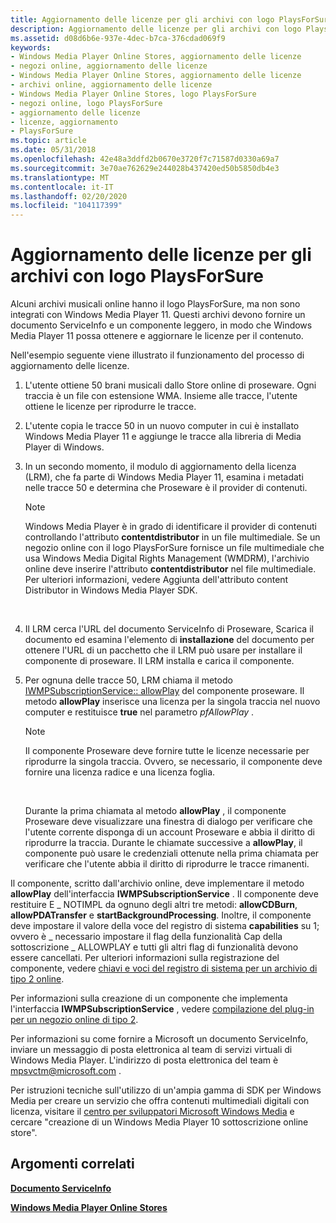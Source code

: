 ```yaml
---
title: Aggiornamento delle licenze per gli archivi con logo PlaysForSure
description: Aggiornamento delle licenze per gli archivi con logo PlaysForSure
ms.assetid: d08d6b6e-937e-4dec-b7ca-376cdad069f9
keywords:
- Windows Media Player Online Stores, aggiornamento delle licenze
- negozi online, aggiornamento delle licenze
- Windows Media Player Online Stores, aggiornamento delle licenze
- archivi online, aggiornamento delle licenze
- Windows Media Player Online Stores, logo PlaysForSure
- negozi online, logo PlaysForSure
- aggiornamento delle licenze
- licenze, aggiornamento
- PlaysForSure
ms.topic: article
ms.date: 05/31/2018
ms.openlocfilehash: 42e48a3ddfd2b0670e3720f7c71587d0330a69a7
ms.sourcegitcommit: 3e70ae762629e244028b437420ed50b5850db4e3
ms.translationtype: MT
ms.contentlocale: it-IT
ms.lasthandoff: 02/20/2020
ms.locfileid: "104117399"
---
```

# <a name="refreshing-licenses-for-stores-that-have-the-playsforsure-logo"></a>Aggiornamento delle licenze per gli archivi con logo PlaysForSure

Alcuni archivi musicali online hanno il logo PlaysForSure, ma non sono integrati con Windows Media Player 11. Questi archivi devono fornire un documento ServiceInfo e un componente leggero, in modo che Windows Media Player 11 possa ottenere e aggiornare le licenze per il contenuto.

Nell'esempio seguente viene illustrato il funzionamento del processo di aggiornamento delle licenze.

1.  L'utente ottiene 50 brani musicali dallo Store online di proseware. Ogni traccia è un file con estensione WMA. Insieme alle tracce, l'utente ottiene le licenze per riprodurre le tracce.
2.  L'utente copia le tracce 50 in un nuovo computer in cui è installato Windows Media Player 11 e aggiunge le tracce alla libreria di Media Player di Windows.
3.  In un secondo momento, il modulo di aggiornamento della licenza (LRM), che fa parte di Windows Media Player 11, esamina i metadati nelle tracce 50 e determina che Proseware è il provider di contenuti.
    > [!Note]  
    > Windows Media Player è in grado di identificare il provider di contenuti controllando l'attributo **contentdistributor** in un file multimediale. Se un negozio online con il logo PlaysForSure fornisce un file multimediale che usa Windows Media Digital Rights Management (WMDRM), l'archivio online deve inserire l'attributo **contentdistributor** nel file multimediale. Per ulteriori informazioni, vedere Aggiunta dell'attributo content Distributor in Windows Media Player SDK.

     

4.  Il LRM cerca l'URL del documento ServiceInfo di Proseware, Scarica il documento ed esamina l'elemento di **installazione** del documento per ottenere l'URL di un pacchetto che il LRM può usare per installare il componente di proseware. Il LRM installa e carica il componente.
5.  Per ognuna delle tracce 50, LRM chiama il metodo [IWMPSubscriptionService:: allowPlay](/previous-versions/windows/desktop/api/subscriptionservices/nf-subscriptionservices-iwmpsubscriptionservice-allowplay) del componente proseware. Il metodo **allowPlay** inserisce una licenza per la singola traccia nel nuovo computer e restituisce **true** nel parametro *pfAllowPlay* .
    > [!Note]  
    > Il componente Proseware deve fornire tutte le licenze necessarie per riprodurre la singola traccia. Ovvero, se necessario, il componente deve fornire una licenza radice e una licenza foglia.

     

    Durante la prima chiamata al metodo **allowPlay** , il componente Proseware deve visualizzare una finestra di dialogo per verificare che l'utente corrente disponga di un account Proseware e abbia il diritto di riprodurre la traccia. Durante le chiamate successive a **allowPlay**, il componente può usare le credenziali ottenute nella prima chiamata per verificare che l'utente abbia il diritto di riprodurre le tracce rimanenti.

Il componente, scritto dall'archivio online, deve implementare il metodo **allowPlay** dell'interfaccia **IWMPSubscriptionService** . Il componente deve restituire E \_ NOTIMPL da ognuno degli altri tre metodi: **allowCDBurn**, **allowPDATransfer** e **startBackgroundProcessing**. Inoltre, il componente deve impostare il valore della voce del registro di sistema **capabilities** su 1; ovvero è \_ necessario impostare il flag della funzionalità Cap della sottoscrizione \_ ALLOWPLAY e tutti gli altri flag di funzionalità devono essere cancellati. Per ulteriori informazioni sulla registrazione del componente, vedere [chiavi e voci del registro di sistema per un archivio di tipo 2 online](registry-keys-and-entries-for-a-type-2-online-store.md).

Per informazioni sulla creazione di un componente che implementa l'interfaccia **IWMPSubscriptionService** , vedere [compilazione del plug-in per un negozio online di tipo 2](building-the-plug-in-for-a-type-2-online-store.md).

Per informazioni su come fornire a Microsoft un documento ServiceInfo, inviare un messaggio di posta elettronica al team di servizi virtuali di Windows Media Player. L'indirizzo di posta elettronica del team è mpsvctm@microsoft.com .

Per istruzioni tecniche sull'utilizzo di un'ampia gamma di SDK per Windows Media per creare un servizio che offra contenuti multimediali digitali con licenza, visitare il [centro per sviluppatori Microsoft Windows Media](https://msdn.microsoft.com/windowsmedia/default.aspx) e cercare "creazione di un Windows Media Player 10 sottoscrizione online store".

## <a name="related-topics"></a>Argomenti correlati

<dl> <dt>

[**Documento ServiceInfo**](serviceinfo-document.md)
</dt> <dt>

[**Windows Media Player Online Stores**](windows-media-player-online-stores.md)
</dt> </dl>

 

 




